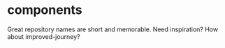 # components
Great repository names are short and memorable. Need inspiration? How about improved-journey?
